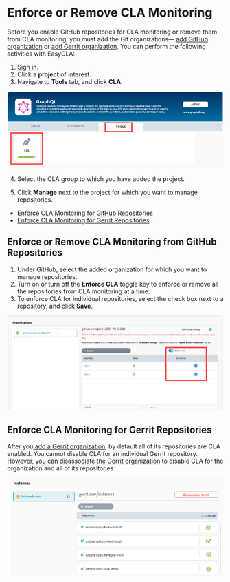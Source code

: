 # Enforce or Remove CLA Monitoring

Before you enable GitHub repositories for CLA monitoring or remove them from CLA monitoring, you must add the Git organizations— [add GitHub organization](./#add-github-organization) or [add Gerrit organization](./#add-gerrit-organization). You can perform the following activities with EasyCLA:

1. [Sign in](../sign-in-to-project-control-center.md).
2. Click a **project** of interest.
3. Navigate to **Tools** tab, and click **CLA**.

![Tools](../../../.gitbook/assets/tools-tab.png)

4. Select the CLA group to which you have added the project.

5. Click **Manage** next to the project for which you want to manage repositories.

* [Enforce CLA Monitoring for GitHub Repositories](enforce-or-remove-cla-monitoring.md#enforce-or-remove-cla-monitoring-from-github-repositories)
* [Enforce CLA Monitoring for Gerrit Repositories](enforce-or-remove-cla-monitoring.md#enforce-cla-monitoring-for-gerrit-repositories)

## Enforce or Remove CLA Monitoring from GitHub Repositories

1. Under GitHub, select the added organization for which you want to manage repositories.
2. Turn on or turn off the **Enforce CLA** toggle key to enforce or remove all the repositories from CLA monitoring at a time.
3. To enforce CLA for individual repositories, select the check box next to a repository, and click **Save**.

![Add or Remove Git Repositories](../../../.gitbook/assets/add-or-remove-git-repositories.png)

## Enforce CLA Monitoring for Gerrit Repositories

After you[ add a Gerrit organization](./#add-gerrit-organization), by default all of its repositories are CLA enabled. You cannot disable CLA for an individual Gerrit repository. However, you can [disassociate the Gerrit organization](./#disassociate-gerrit-organization) to disable CLA for the organization and all of its repositories.

![Gerrit Instance showing all its repositories CLA enabled](../../../.gitbook/assets/gerrit-instances.png)

